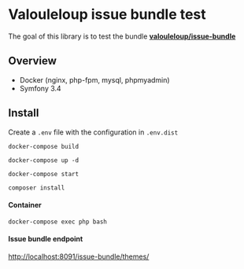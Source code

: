 Valouleloup issue bundle test
========================

The goal of this library is to test the bundle [**valouleloup/issue-bundle**][90]

## Overview
 
 * Docker (nginx, php-fpm, mysql, phpmyadmin)
 * Symfony 3.4

 ## Install
 
 Create a ` .env ` file with the configuration in ` .env.dist `
 
 ` docker-compose build `
 
 ` docker-compose up -d `
 
 ` docker-compose start `
 
 ` composer install `
 
 #### Container
 
 ` docker-compose exec php bash `
 
 #### Issue bundle endpoint
 
 [http://localhost:8091/issue-bundle/themes/][91]
 

[90]: https://github.com/Valouleloup/IssueBundle
[91]: http://localhost:8091/issue-bundle/themes/

